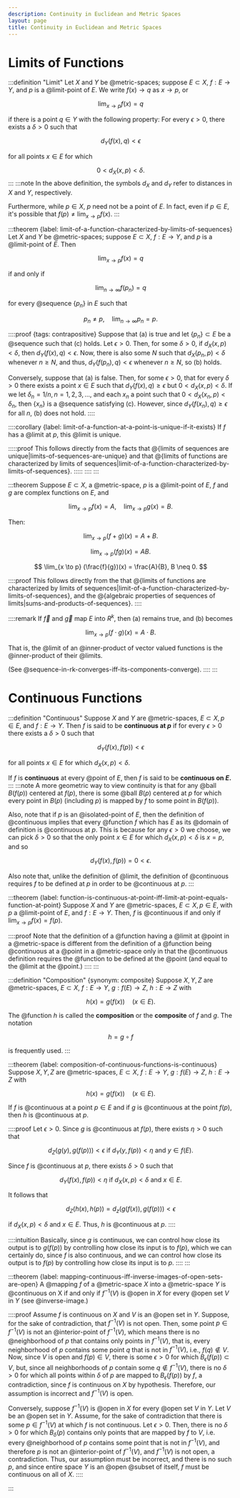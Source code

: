 ```yaml
---
description: Continuity in Euclidean and Metric Spaces
layout: page
title: Continuity in Euclidean and Metric Spaces
---
```


# Limits of Functions

:::definition "Limit"
Let $X$ and $Y$ be @metric-spaces; suppose $E \subset X,$ $f : E \to Y,$ and $p$ is a @limit-point of $E.$ We write $f(x) \to q$ as $x \to p,$ or

$$ \lim_{x \to p} f(x) = q $$

if there is a point $q \in Y$ with the following property: For every $\epsilon > 0,$ there exists a $\delta > 0$ such that

$$ d_Y(f(x), q) < \epsilon $$

for all points $x \in E$ for which

$$ 0 < d_X(x,p) < \delta. $$
:::
:::note
In the above definition, the symbols $d_X$ and $d_Y$ refer to distances in $X$ and $Y,$ respectively.

Furthermore, while $p \in X,$ $p$ need not be a point of $E.$ In fact, even if $p \in E,$ it's possible that $f(p) \neq \lim_{x \to p} f(x).$
:::

:::theorem {label: limit-of-a-function-characterized-by-limits-of-sequences}
Let $X$ and $Y$ be @metric-spaces; suppose $E \subset X,$ $f : E \to Y,$ and $p$ is a @limit-point of $E.$ Then

$$ \lim_{x \to p} f(x) = q \tag{a} $$

if and only if

$$ \lim_{n \to \infty} f(p_n) = q \tag{b} $$

for every @sequence $\{p_n\}$ in $E$ such that

$$ p_n \neq p, \quad \lim_{n \to \infty} p_n = p. \tag{c} $$

::::proof {tags: contrapositive}
Suppose that (a) is true and let $\{p_n\} \subset E$ be a @sequence such that (c) holds. Let $\epsilon > 0.$ Then, for some $\delta > 0,$ if $d_X(x,p) < \delta,$ then $d_Y(f(x), q) < \epsilon.$ Now, there is also some $N$ such that $d_X(p_n, p) < \delta$ whenever $n \geq N,$ and thus, $d_Y(f(p_n), q) < \epsilon$ whenever $n \geq N,$ so (b) holds.

Conversely, suppose that (a) is false. Then, for some $\epsilon > 0,$ that for every $\delta > 0$ there exists a point $x \in E$ such that $d_Y(f(x), q) \geq \epsilon$ but $0 < d_X(x, p) < \delta.$ If we let $\delta_n = 1/n, n = 1, 2, 3, \dots,$ and each $x_n$ a point such that $0 < d_X(x_n, p) < \delta_n,$ then $\{x_n\}$ is a @sequence satisfying (c). However, since $d_Y(f(x_n), q) \geq \epsilon$ for all $n,$ (b) does not hold.
::::

::::corollary {label: limit-of-a-function-at-a-point-is-unique-if-it-exists}
If $f$ has a @limit at $p,$ this @limit is unique.

:::::proof
This follows directly from the facts that @{limits of sequences are unique|limits-of-sequences-are-unique} and that @{limits of functions are characterized by limits of sequences|limit-of-a-function-characterized-by-limits-of-sequences}.
:::::
::::
:::

:::theorem
Suppose $E \subset X,$ a @metric-space, $p$ is a @limit-point of $E,$ $f$ and $g$ are complex functions on $E,$ and

$$ \lim_{x \to p} f(x) = A, \quad \lim_{x \to p} g(x) = B. $$

Then:

$$ \lim_{x \to p} (f + g)(x) = A + B. $$

$$ \lim_{x \to p} (fg)(x) = AB. $$

$$ \lim_{x \to p} (\frac{f}{g})(x) = \frac{A}{B}, B \neq 0. $$


::::proof
This follows directly from the that @{limits of functions are characterized by limits of sequences|limit-of-a-function-characterized-by-limits-of-sequences}, and the @{algebraic properties of sequences of limits|sums-and-products-of-sequences}.
::::

::::remark
If $\vec{f}$ and $\vec{g}$ map $E$ into $R^k,$ then (a) remains true, and (b) becomes

$$ \lim_{x \to p} (f \cdot g)(x) = A \cdot B. $$

That is, the @limit of an @inner-product of vector valued functions is the @inner-product of their @limits.

(See @sequence-in-rk-converges-iff-its-components-converge).
::::
:::

# Continuous Functions

:::definition "Continuous"
Suppose $X$ and $Y$ are @metric-spaces, $E \subset X, p \in E,$ and $f : E \to Y.$ Then $f$ is said to be **continuous at $p$** if for every $\epsilon > 0$ there exists a $\delta > 0$ such that

$$ d_Y(f(x), f(p)) < \epsilon $$

for all points $x \in E$ for which $d_X(x, p) < \delta.$

If $f$ is **continuous** at every @point of $E,$ then $f$ is said to be **continuous on $E$.**
:::
:::note
A more geometric way to view continuity is that for any @ball $B(f(p))$ centered at $f(p),$ there is some @ball $B(p)$ centered at $p$ for which every point in $B(p)$ (including $p$) is mapped by $f$ to some point in $B(f(p)).$

Also, note that if $p$ is an @isolated-point of $E,$ then the definition of @continuous implies that every @function $f$ which has $E$ as its @domain of definition is @continuous at $p.$ This is because for any $\epsilon > 0$ we choose, we can pick $\delta > 0$ so that the only point $x \in E$ for which $d_X(x, p) < \delta$ is $x = p,$ and so

$$ d_Y(f(x), f(p)) = 0 < \epsilon. $$

Also note that, unlike the definition of @limit, the definition of @continuous requires $f$ to be defined at $p$ in order to be @continuous at $p.$
:::

:::theorem {label: function-is-continuous-at-point-iff-limit-at-point-equals-function-at-point}
Suppose $X$ and $Y$ are @metric-spaces, $E \subset X, p \in E,$ with $p$ a @limit-point of $E,$ and $f : E \to Y.$ Then, $f$ is @continuous if and only if $\lim_{x \to p} f(x) = f(p).$

::::proof
Note that the definition of a @function having a @limit at @point in a @metric-space is different from the definition of a @function being @continuous at a @point in a @metric-space only in that the @continuous definition requires the @function to be defined at the @point (and equal to the @limit at the @point.)
::::
:::

:::definition "Composition" {synonym: composite}
Suppose $X, Y, Z$ are @metric-spaces, $E \subset X,$ $f: E \to Y,$ $g: f(E) \to Z,$ $h: E \to Z$ with

$$ h(x) = g(f(x)) \quad (x \in E). $$

The @function $h$ is called the **composition** or the **composite** of $f$ and $g.$ The notation

$$ h = g \circ f $$

is frequently used.
:::

:::theorem {label: composition-of-continuous-functions-is-continuous}
Suppose $X, Y, Z$ are @metric-spaces, $E \subset X,$ $f: E \to Y,$ $g: f(E) \to Z,$ $h: E \to Z$ with

$$ h(x) = g(f(x)) \quad (x \in E). $$

If $f$ is @continuous at a point $p \in E$ and if $g$ is @continuous at the point $f(p),$ then $h$ is @continuous at $p.$

::::proof
Let $\epsilon > 0.$ Since $g$ is @continuous at $f(p),$ there exists $\eta > 0$ such that

$$ d_Z(g(y), g(f(p))) < \epsilon \text{ if } d_Y(y, f(p)) < \eta \text{ and } y \in f(E). $$

Since $f$ is @continuous at $p,$ there exists $\delta > 0$ such that

$$ d_Y(f(x), f(p)) < \eta \text{ if } d_X(x, p) < \delta \text{ and } x \in E. $$

It follows that

$$ d_Z(h(x), h(p)) = d_z(g(f(x)), g(f(p))) < \epsilon $$

if $d_X(x, p) < \delta$ and $x \in E.$ Thus, $h$ is @continuous at $p.$
::::

::::intuition
Basically, since $g$ is continuous, we can control how close its output is to $g(f(p))$ by controlling how close its input is to $f(p),$ which we can certainly do, since $f$ is also continuous, and we can control how close its output is to $f(p)$ by controlling how close its input is to $p.$
::::
:::

:::theorem {label: mapping-continuous-iff-inverse-images-of-open-sets-are-open}
A @mapping $f$ of a @metric-space $X$ into a @metric-space $Y$ is @continuous on X if and only if $f^{-1}(V)$ is @open in $X$ for every @open set $V$ in $Y$ (see @inverse-image.)

::::proof
Assume $f$ is continuous on $X$ and $V$ is an @open set in $Y.$ Suppose, for the sake of contradiction, that $f^{-1}(V)$ is not open. Then, some point $p \in f^{-1}(V)$ is not an @interior-point of $f^{-1}(V),$ which means there is no @neighborhood of $p$ that contains only points in $f^{-1}(V),$ that is, every neighborhood of $p$ contains some point $q$ that is not in $f^{-1}(V),$ i.e., $f(q) \notin V.$ Now, since $V$ is open and $f(p) \in V,$ there is some $\epsilon > 0$ for which $B_\epsilon(f(p)) \subset V,$ but, since all neighborhoods of $p$ contain some $q \notin f^{-1}(V),$ there is no $\delta > 0$ for which all points within $\delta$ of $p$ are mapped to $B_\epsilon(f(p))$ by $f,$ a contradiction, since $f$ is continuous on $X$ by hypothesis. Therefore, our assumption is incorrect and $f^{-1}(V)$ is open.

Conversely, suppose $f^{-1}(V)$ is @open in $X$ for every @open set $V$ in $Y.$ Let $V$ be an @open set in $Y.$ Assume, for the sake of contradiction that there is some $p \in f^{-1}(V)$ at which $f$ is not continuous. Let $\epsilon > 0.$ Then, there is no $\delta > 0$ for which $B_\delta(p)$ contains only points that are mapped by $f$ to $V,$ i.e. every @neighborhood of $p$ contains some point that is not in $f^{-1}(V),$ and therefore $p$ is not an @interior-point of $f^{-1}(V),$ and $f^{-1}(V)$ is not open, a contradiction. Thus, our assumption must be incorrect, and there is no such $p,$ and since entire space $Y$ is an @open @subset of itself, $f$ must be continuous on all of $X.$
::::

:::
